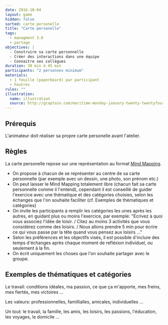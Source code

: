```yaml
---
date: 2016-10-04
layout: game
hidden: false
sorted: carte personelle
title: "Carte personelle"
tags:
  - managment 3.0
  - partage
objectives: |
  - Construire sa carte personnelle
  - Créer des interactions dans une équipe
  - Connaitre ses collègues
duration: 30 min à 45 min
participants: "2 personnes minimum"
materials:
  - 1 feuille (paperboard) par participant
  - Feutres
rules: ""
illustration:
  name: illustration
  source: http://gcaptain.com/maritime-monday-january-twenty-twentyfourteen/
---
```


## Prérequis

L'animateur doit réaliser sa propre carte personelle avant l'atelier.

## Règles

La carte personelle repose sur une représentation au format [Mind Mapping](http://fr.wikipedia.org/wiki/Mind_mapping).

- On propose à chacun de se représenter au centre de sa carte personnelle (par exemple avec un dessin, une photo, son prénom etc.)
- On peut laisser le Mind Mapping totalement libre (chacun fait sa carte personnelle comme il l'entend), cependant il est conseillé de guider l'exercice avec une thématique et des catégories choisies, selon les échanges que l'on souhaite faciliter (cf. Exemples de thématiques et catégories)
- On invite les participants à remplir les catégories les unes après les autres, en guidant plus ou moins l'exercice, par exemple: "Ecrivez à quoi vous associez l'idée de loisir. / Citez au moins 3 activités que vous considérez comme des loisirs. / Nous allons prendre 5 min pour écrire ce qui vous passe par la tête quand vous pensez aux loisirs ..."
- Selon les préférences et les objectifs visés, il est possible d'inclure des temps d'échanges après chaque moment de refléxion individuel, ou seulement à la fin.
- On écrit uniquement les choses que l'on souhaite partager avec le groupe.

## Exemples de thématiques et catégories
Le travail: conditions idéales, ma passion, ce que ça m'apporte, mes freins, mes fiertés, mes victoires ...

Les valeurs: professionnelles, famillialles, amicales, individuelles ...

Un tout: le travail, la famille, les amis, les loisirs, les passions, l'éducation, les voyages, le domicile ...
